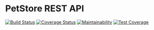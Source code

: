 # PetStore REST API

[![Build Status](https://travis-ci.com/hashjaco/PetStore.svg?token=9RQK98S292YbMynx8Rwq&branch=develop)](https://travis-ci.com/hashjaco/PetStore)
[![Coverage Status](https://coveralls.io/repos/github/hashjaco/PetStore/badge.svg?branch=f/continuous-integration)](https://coveralls.io/github/hashjaco/PetStore?branch=f/continuous-integration)
[![Maintainability](https://api.codeclimate.com/v1/badges/a8e0f61a195e3c02df77/maintainability)](https://codeclimate.com/github/hashjaco/PetStore/maintainability)
[![Test Coverage](https://api.codeclimate.com/v1/badges/a8e0f61a195e3c02df77/test_coverage)](https://codeclimate.com/github/hashjaco/PetStore/test_coverage)
